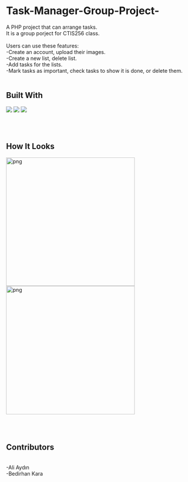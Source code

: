 # Task-Manager-Group-Project-

A PHP project that can arrange tasks.
<br>
It is a group porject for CTIS256 class.
<br>
<br>
Users can use these features:
<br>
-Create an account, upload their images.
<br>
-Create a new list, delete list.
<br>
-Add tasks for the lists.
<br>
-Mark tasks as important, check tasks to show it is done, or delete them.
<br>
<br>

## Built With
<p>
<img src="https://www.vectorlogo.zone/logos/php/php-horizontal.svg">
<img src="https://www.vectorlogo.zone/logos/w3_html5/w3_html5-ar21.svg">
<img src="https://www.vectorlogo.zone/logos/w3_css/w3_css-ar21.svg">
</p>
<br>
<br>


## How It Looks

<p>
<img height="350" src="https://user-images.githubusercontent.com/106888734/181937456-596bb158-e121-404a-a0be-d8cf6de42334.png" alt="png" />
<br>
<img height="350" src="https://user-images.githubusercontent.com/106888734/181937561-4618f949-5c6c-466a-bce4-8eb9be3264d5.png" alt="png" />
</p>
<br>
<br>


## Contributors
<br>
-Ali Aydın
<br>
-Bedirhan Kara



